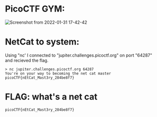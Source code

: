 # PicoCTF GYM: 
![Screenshot from 2022-01-31 17-42-42](https://user-images.githubusercontent.com/38919321/151885642-14c9e123-3b71-467e-b5aa-4cfd839b6552.png)

# NetCat to system:
Using "nc' I connected to "jupiter.challenges.picoctf.org" on port "64287" and recieved the flag.
```
> nc jupiter.challenges.picoctf.org 64287
You're on your way to becoming the net cat master
picoCTF{nEtCat_Mast3ry_284be8f7}
```

# FLAG: what's a net cat
```
picoCTF{nEtCat_Mast3ry_284be8f7}
```

